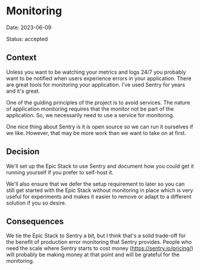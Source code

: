 # Monitoring

Date: 2023-06-09

Status: accepted

## Context

Unless you want to be watching your metrics and logs 24/7 you probably want to
be notified when users experience errors in your application. There are great
tools for monitoring your application. I've used Sentry for years and it's
great.

One of the guiding principles of the project is to avoid services. The nature of
application monitoring requires that the monitor not be part of the application.
So, we necessarily need to use a service for monitoring.

One nice thing about Sentry is it is open source so we can run it ourselves if
we like. However, that may be more work than we want to take on at first.

## Decision

We'll set up the Epic Stack to use Sentry and document how you could get it
running yourself if you prefer to self-host it.

We'll also ensure that we defer the setup requirement to later so you can still
get started with the Epic Stack without monitoring in place which is very useful
for experiments and makes it easier to remove or adapt to a different solution
if you so desire.

## Consequences

We tie the Epic Stack to Sentry a bit, but I think that's a solid trade-off for
the benefit of production error monitoring that Sentry provides. People who need
the scale where Sentry starts to cost money (https://sentry.io/pricing/) will
probably be making money at that point and will be grateful for the monitoring.
